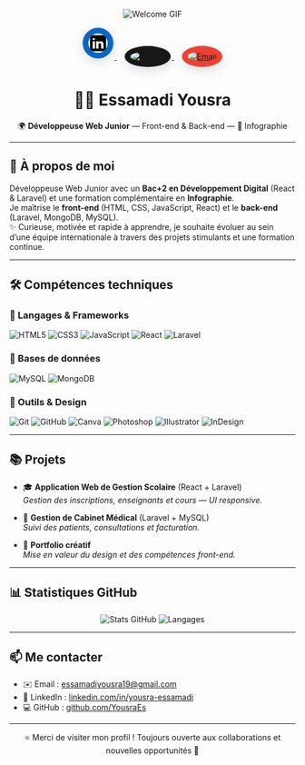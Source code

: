 <p align="center">
  <img src="https://media4.giphy.com/media/v1.Y2lkPTc5MGI3NjExZWI5cDMzZzhxbmUwcXI5aDZ5YXJqdGs3MHR3dzZrMXh2dmx5cHJhciZlcD12MV9pbnRlcm5hbF9naWZfYnlfaWQmY3Q9Zw/J62HBg2OPDoM81Wcnt/giphy.gif" alt="Welcome GIF" width="520">
</p>

<!-- Icônes sociales – style rond “clean” -->
<p align="center">
  <a href="https://www.linkedin.com/in/yousra-essamadi/" title="LinkedIn">
    <img width="34" alt="LinkedIn"
      src="https://raw.githubusercontent.com/simple-icons/simple-icons/develop/icons/linkedin.svg"
      style="background:#0A66C2; padding:10px; border-radius:50%; border:2px solid #e5e7eb; box-shadow:0 6px 18px rgba(0,0,0,.10);">
  </a>
  &nbsp;&nbsp;
  <a href="https://github.com/YousraEs" title="GitHub">
    <img width="34" alt="GitHub"
      src="https://raw.githubusercontent.com/simple-icons/simple-icons/develop/icons/github.svg"
      style="background:#181717; padding:10px; border-radius:50%; border:2px solid #e5e7eb; box-shadow:0 6px 18px rgba(0,0,0,.10);">
  </a>
  &nbsp;&nbsp;
  <a href="mailto:essamadiyousra19@gmail.com" title="Email">
    <img width="34" alt="Email"
      src="https://raw.githubusercontent.com/simple-icons/simple-icons/develop/icons/gmail.svg"
      style="background:#EA4335; padding:10px; border-radius:50%; border:2px solid #e5e7eb; box-shadow:0 6px 18px rgba(0,0,0,.10);">
  </a>
</p>

<h1 align="center">👩‍💻 Essamadi Yousra</h1>
<p align="center">
  🌍 <b>Développeuse Web Junior</b> — Front-end & Back-end — 🎨 Infographie
</p>

---

## 🚀 À propos de moi
Développeuse Web Junior avec un <b>Bac+2 en Développement Digital</b> (React & Laravel) et une formation complémentaire en <b>Infographie</b>.  
Je maîtrise le <b>front-end</b> (HTML, CSS, JavaScript, React) et le <b>back-end</b> (Laravel, MongoDB, MySQL).  
✨ Curieuse, motivée et rapide à apprendre, je souhaite évoluer au sein d’une équipe internationale à travers des projets stimulants et une formation continue.

---

## 🛠️ Compétences techniques

### 🔹 Langages & Frameworks
![HTML5](https://img.shields.io/badge/HTML5-E34F26?style=for-the-badge&logo=html5&logoColor=white)
![CSS3](https://img.shields.io/badge/CSS3-1572B6?style=for-the-badge&logo=css3&logoColor=white)
![JavaScript](https://img.shields.io/badge/JavaScript-F7DF1E?style=for-the-badge&logo=javascript&logoColor=111827)
![React](https://img.shields.io/badge/React-61DAFB?style=for-the-badge&logo=react&logoColor=111827)
![Laravel](https://img.shields.io/badge/Laravel-FF2D20?style=for-the-badge&logo=laravel&logoColor=white)

### 🔹 Bases de données
![MySQL](https://img.shields.io/badge/MySQL-4479A1?style=for-the-badge&logo=mysql&logoColor=white)
![MongoDB](https://img.shields.io/badge/MongoDB-4EA94B?style=for-the-badge&logo=mongodb&logoColor=white)

### 🔹 Outils & Design
![Git](https://img.shields.io/badge/Git-F05032?style=for-the-badge&logo=git&logoColor=white)
![GitHub](https://img.shields.io/badge/GitHub-181717?style=for-the-badge&logo=github&logoColor=white)
![Canva](https://img.shields.io/badge/Canva-00C4CC?style=for-the-badge&logo=canva&logoColor=white)
![Photoshop](https://img.shields.io/badge/Photoshop-31A8FF?style=for-the-badge&logo=adobe-photoshop&logoColor=white)
![Illustrator](https://img.shields.io/badge/Illustrator-FF9A00?style=for-the-badge&logo=adobe-illustrator&logoColor=white)
![InDesign](https://img.shields.io/badge/InDesign-FF3366?style=for-the-badge&logo=adobe-indesign&logoColor=white)

---

## 📚 Projets
- 🎓 <b>Application Web de Gestion Scolaire</b> (React + Laravel)  
  <i>Gestion des inscriptions, enseignants et cours — UI responsive.</i>

- 🏥 <b>Gestion de Cabinet Médical</b> (Laravel + MySQL)  
  <i>Suivi des patients, consultations et facturation.</i>

- 🎨 <b>Portfolio créatif</b>  
  <i>Mise en valeur du design et des compétences front-end.</i>

---

## 📊 Statistiques GitHub
<p align="center">
  <img src="https://github-readme-stats.vercel.app/api?username=YousraEs&show_icons=true&theme=radical" alt="Stats GitHub" height="160">
  <img src="https://github-readme-stats.vercel.app/api/top-langs/?username=YousraEs&layout=compact&theme=radical" alt="Langages" height="160">
</p>

---

## 📫 Me contacter
- ✉️ Email : <a href="mailto:essamadiyousra19@gmail.com">essamadiyousra19@gmail.com</a>  
- 💼 LinkedIn : <a href="https://www.linkedin.com/in/yousra-essamadi/">linkedin.com/in/yousra-essamadi</a>  
- 💻 GitHub : <a href="https://github.com/YousraEs">github.com/YousraEs</a>

---

<p align="center">⭐ Merci de visiter mon profil ! Toujours ouverte aux collaborations et nouvelles opportunités 🚀</p>

